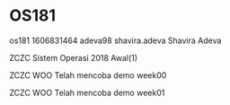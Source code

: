 # OS181
os181 1606831464 adeva98 shavira.adeva Shavira Adeva


ZCZC Sistem Operasi 2018 Awal(1)


ZCZC WOO Telah mencoba demo week00

ZCZC WOO Telah mencoba demo week01
